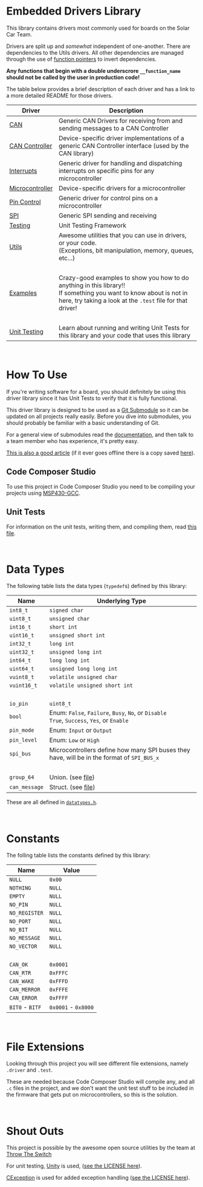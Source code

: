 # Embedded Drivers Library
This library contains drivers most commonly used for boards on the Solar Car Team.

Drivers are split up and *somewhat* independent of one-another. There are dependencies to the Utils drivers. All other dependencies are managed through the use of [function pointers](http://ernstsson.net/post/26821666317/dependency-inversion-in-c-using-function-pointers) to invert dependencies.

**Any functions that begin with a double underscrore `__function_name` should not be called by the user in production code!**

The table below provides a brief description of each driver and has a link to a more detailed README for those drivers.

| Driver | Description |
|--------|-------------|
| [CAN](can/README.md) | Generic CAN Drivers for receiving from and sending messages to a CAN Controller |
| [CAN Controller](can_controller/README.md) | Device-specific driver implementations of a generic CAN Controller interface (used by the CAN library) |
| [Interrupts](interrupts/README.md) | Generic driver for handling and dispatching interrupts on specific pins for any microcontroller |
| [Microcontroller](microcontroller/README.md) | Device-specific drivers for a microcontroller |
| [Pin Control](pin_control/README.md) | Generic driver for control pins on a microcontroller |
| [SPI](spi/README.md) | Generic SPI sending and receiving |
| [Testing](testing/README.md) | Unit Testing Framework |
| [Utils](utils/README.md) | Awesome utilities that you can use in drivers, or your code. <br/>(Exceptions, bit manipulation, memory, queues, etc...) |
| &nbsp; | &nbsp; |
| [Examples](EXAMPLES.md) | Crazy-good examples to show you how to do anything in this library!! <br/>If something you want to know about is not in here, try taking a look at the `.test` file for that driver! |
|&nbsp;|&nbsp;|
|[Unit Testing](TESTING.md)| Learn about running and writing Unit Tests for this library and your code that uses this library |

&nbsp;

# How To Use
If you're writing software for a board, you should definitely be using this driver library since it has Unit Tests to verify that it is fully functional.

This driver library is designed to be used as a [Git Submodule](https://git-scm.com/book/en/v2/Git-Tools-Submodules) so it can be updated on all projects really easily. Before you dive into submodules, you should probably be familiar with a basic understanding of Git.

For a general view of submodules read the [documentation](https://git-scm.com/book/en/v2/Git-Tools-Submodules), and then talk to a team member who has experience, it's pretty easy.

[This is also a good article](https://chrisjean.com/git-submodules-adding-using-removing-and-updating/) (if it
ever goes offline there is a copy saved [here](https://gitlab.com/solar-car/electrical/detailed-documentation/new-electrical-guide/uploads/fa463c945460ffe13c91fceb2a11e013/git_submodule.pdf)).

## Code Composer Studio 
To use this project in Code Composer Studio you need to be compiling your projects using [MSP430-GCC](http://www.ti.com/tool/MSP430-GCC-OPENSOURCE).

## Unit Tests 
For information on the unit tests, writing them, and compiling them, read [this file](TESTING.md).

&nbsp;

# Data Types
The following table lists the data types (`typedef`s) defined by this library:

| Name | Underlying Type |
|------|-------|
|`int8_t`|`signed char`|
|`uint8_t`|`unsigned char`|
|`int16_t`|`short int`|
|`uint16_t`|`unsigned short int`|
|`int32_t`|`long int`|
|`uint32_t`|`unsigned long int`|
|`int64_t`|`long long int`|
|`uint64_t`|`unsigned long long int`|
|`vuint8_t`|`volatile unsigned char`|
|`vuint16_t`|`volatile unsigned short int`|
|&nbsp;|&nbsp;|
|`io_pin`|`uint8_t`|
|`bool`| Enum: `False`, `Failure`, `Busy`, `No`, or `Disable` <br/> `True`, `Success`, `Yes`, or `Enable`|
|`pin_mode`| Enum: `Input` or `Output`|
|`pin_level`| Enum: `Low` or `High`|
|`spi_bus`| Microcontrollers define how many SPI buses they have, will be in the format of `SPI_BUS_x`|
|&nbsp;|&nbsp;|
|`group_64`| Union. (see [file](datatypes.h)) |
|`can_message`| Struct. (see [file](datatypes.h)) |

These are all defined in [`datatypes.h`](datatypes.h).

&nbsp;

# Constants
The folling table lists the constants defined by this library:

| Name | Value |
|------|-------|
|`NULL`|`0x00`|
|`NOTHING`|`NULL`|
|`EMPTY`|`NULL`|
|`NO_PIN`|`NULL`|
|`NO_REGISTER`|`NULL`|
|`NO_PORT`|`NULL`|
|`NO_BIT`|`NULL`|
|`NO_MESSAGE`|`NULL`|
|`NO_VECTOR`|`NULL`|
|&nbsp;|&nbsp;|
|`CAN_OK`|`0x0001`|
|`CAN_RTR`|`0xFFFC`|
|`CAN_WAKE`|`0xFFFD`|
|`CAN_MERROR`|`0xFFFE`|
|`CAN_ERROR`|`0xFFFF`|
|`BIT0` - `BITF` | `0x0001` - `0x8000`|


&nbsp; 

# File Extensions 
Looking through this project you will see different file extensions, namely `.driver` and `.test`. 

These are needed because Code Composer Studio will compile any, and all `.c` files in the project, and we don't want the unit test stuff to be included in the firmware that gets put on microcontrollers, so this is the solution. 


&nbsp;

# Shout Outs
This project is possible by the awesome open source utilities by the team at [Throw The Switch](http://www.throwtheswitch.org/)

For unit testing, [Unity](http://www.throwtheswitch.org/unity) is used, ([see the LICENSE here](testing/unity/LICENSE)). 

[CException](http://www.throwtheswitch.org/cexception) is used for added exception handling ([see the LICENSE here](utils/exception/LICENSE)).